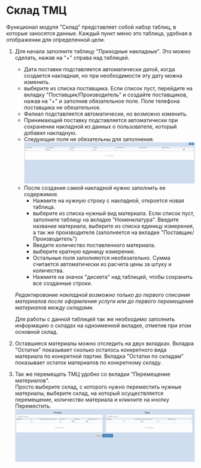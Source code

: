 # Склад ТМЦ

Функционал модуля "Склад" представляет собой набор таблиц, в которые заносятся данные. Каждый пункт меню это таблица, удобная в отображении для определенной цели.   

1. Для начала заполните таблицу "Приходные накладные". Это можно сделать, нажав на "+" справа над таблицей.    
    - Дата поставки подставляется автоматически датой, когда создается накладная, но при необходимости эту дату можна изменить.   
    - выберите из списка поставщика. Если список пуст, перейдите на вкладку "Поставщик/Производитель" и создайте поставщиков, нажав на "+" и заполнив обязательное поле. Поле телефона поставщика не обязательное.   
    - Филиал подставляется автоматически, но возможно изменить.
    - Принимающий поставку подставляется автоматически при сохранении накладной из данных о пользователе, который добавил накладную.
    - Следующие поля не обязательны для заполнения.   
    ![Image](Image/sklad.gif)
    - После создания самой накладной нужно заполнить ее содержимое.
        - Нажмите на нужную строку с накладной, откроется новая таблица.   
        - выберите из списка нужный вид материала. Если список пуст, заполните таблицу на вкладке "Номенклатура". Введите название материала, выберите из списка единицу измерения, а так же производителя (заполняется на вкладке "Поставщик/Производитель")
        - Введите количество поставленного материала.
        - выберите кратную единицу измерения.
        - Остальные поля заполняются необязательно. Сумма считается автоматически из расчета цены за штуку и количества.
        - Нажмите на значок "дискета" над таблицей, чтобы сохранить все созданные строки.   

    *Редактирование накладной возможно только до первого списания материалов после оформления услуги или до первого перемещения материалов между складами.*    

    Для работы с данной таблицей так же необходимо заполнить информацию о складах на одноименной вкладке, отметив при этом основной склад.


2. Оставшиеся материалы можно отследить на двух вкладках. Вкладка "Остатки" показывает сколько осталось конкретного вида материала по конкретной партии. Вкладка "Остатки по складам" показывает остаток материалов по конкретному складу.   


3. Так же перемещать ТМЦ удобно со вкладки "Перемещение материалов".   
Просто выберите склад, с которого нужно переместить нужные материалы, выберите склад, на который осуществляется перемещение, количество материала и кликните на кнопку Переместить. 
![Image](Image/sklad2.gif)